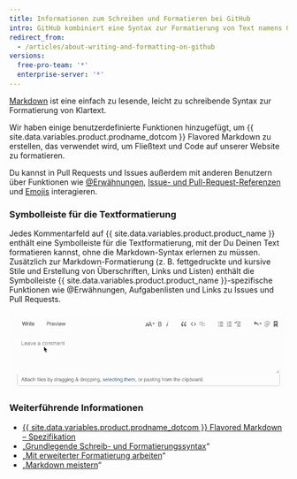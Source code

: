 ```yaml
---
title: Informationen zum Schreiben und Formatieren bei GitHub
intro: GitHub kombiniert eine Syntax zur Formatierung von Text namens GitHub Flavored Markdown mit einigen einzigartigen Schreibfunktionen.
redirect_from:
  - /articles/about-writing-and-formatting-on-github
versions:
  free-pro-team: '*'
  enterprise-server: '*'
---
```


[Markdown](http://daringfireball.net/projects/markdown/) ist eine einfach zu lesende, leicht zu schreibende Syntax zur Formatierung von Klartext.

Wir haben einige benutzerdefinierte Funktionen hinzugefügt, um {{ site.data.variables.product.prodname_dotcom }} Flavored Markdown zu erstellen, das verwendet wird, um Fließtext und Code auf unserer Website zu formatieren.

Du kannst in Pull Requests und Issues außerdem mit anderen Benutzern über Funktionen wie [@Erwähnungen](/articles/basic-writing-and-formatting-syntax/#mentioning-people-and-teams), [Issue- und Pull-Request-Referenzen](/articles/basic-writing-and-formatting-syntax/#referencing-issues-and-pull-requests) und [Emojis](/articles/basic-writing-and-formatting-syntax/#using-emoji) interagieren.

### Symbolleiste für die Textformatierung

Jedes Kommentarfeld auf {{ site.data.variables.product.product_name }} enthält eine Symbolleiste für die Textformatierung, mit der Du Deinen Text formatieren kannst, ohne die Markdown-Syntax erlernen zu müssen. Zusätzlich zur Markdown-Formatierung (z. B. fettgedruckte und kursive Stile und Erstellung von Überschriften, Links und Listen) enthält die Symbolleiste {{ site.data.variables.product.product_name }}-spezifische Funktionen wie @Erwähnungen, Aufgabenlisten und Links zu Issues und Pull Requests.

![Markdown-Symbolleiste](/assets/images/help/writing/markdown-toolbar.gif)

### Weiterführende Informationen

- [{{ site.data.variables.product.prodname_dotcom }} Flavored Markdown – Spezifikation](https://github.github.com/gfm/)
- „[Grundlegende Schreib- und Formatierungssyntax](/articles/basic-writing-and-formatting-syntax)“
- „[Mit erweiterter Formatierung arbeiten](/articles/working-with-advanced-formatting)“
- „[Markdown meistern](https://guides.github.com/features/mastering-markdown/)“
